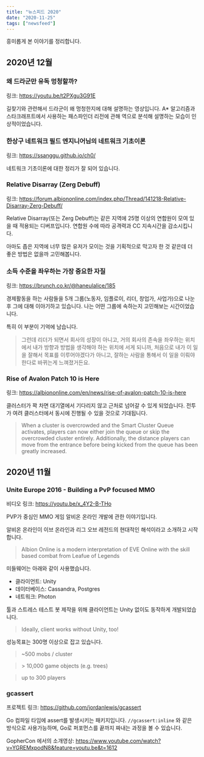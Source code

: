 ```yaml
---
title: "뉴스피드 2020"
date: "2020-11-25"
tags: ["newsfeed"]
---
```


흥미롭게 본 이야기를 정리합니다.

## 2020년 12월

### 왜 드라군만 유독 멍청할까?

링크: https://youtu.be/t2PXgu3G91E

길찾기와 관련해서 드라군이 왜 멍청한지에 대해 설명하는 영상입니다.
A* 알고리즘과 스타크래프트에서 사용하는 패스파인더 리전에 관해 역으로 분석해 설명하는 모습이 인상적이었습니다.

### 한상구 네트워크 필드 엔지니어님의 네트워크 기초이론

링크: https://ssanggu.github.io/ch0/

네트워크 기초이론에 대한 정리가 잘 되어 있습니다.

### Relative Disarray (Zerg Debuff)

링크: https://forum.albiononline.com/index.php/Thread/141218-Relative-Disarray-Zerg-Debuff/

Relative Disarray(또는 Zerg Debuff)는 같은 지역에 25명 이상의 연합원이 모여 있을 때 적용되는 디버프입니다. 연합원 수에 따라 공격력과 CC 지속시간을 감소시킵니다. 

아마도 좁은 지역에 너무 많은 유저가 모이는 것을 기획적으로 막고자 한 것 같은데 더 좋은 방법은 없을까 고민해봅니다.

### 소득 수준을 좌우하는 가장 중요한 자질

링크: https://brunch.co.kr/@haneulalice/185

경제활동을 하는 사람들을 5개 그룹(노동자, 임플로이, 리더, 창업가, 사업가)으로 나눈 후 그에 대해 이야기하고 있습니다. 나는 어떤 그룹에 속하는지 고민해보는 시간이었습니다.

특히 이 부분이 기억에 남습니다.

> 그런데 리더가 되면서 회사의 성장이 아니고, 거의 회사의 존속을 좌우하는 위치에서 내가 방향과 방법을 생각해야 하는 위치에 서게 되니까, 처음으로 내가 이 일을 잘해서 목표를 이루어야겠다가 아니고, 잘하는 사람을 통해서 이 일을 이뤄야한다로 바뀌는게 느껴졌거든요.

### Rise of Avalon Patch 10 is Here

링크: https://albiononline.com/en/news/rise-of-avalon-patch-10-is-here

클러스터가 꽉 차면 대기열에서 기다리지 않고 근처로 넘어갈 수 있게 되었습니다. 전투가 여려 클러스터에서 동시에 진행될 수 있을 것으로 기대됩니다.

> When a cluster is overcrowded and the Smart Cluster Queue activates, players can now either join the queue or skip the overcrowded cluster entirely. Additionally, the distance players can move from the entrance before being kicked from the queue has been greatly increased.


## 2020년 11월

### Unite Europe 2016 - Building a PvP focused MMO

비디오 링크: https://youtu.be/x_4Y2-B-THo

PVP가 중심인 MMO 게임 알비온 온라인 개발에 관한 이야기입니다.

알비온 온라인이 이브 온라인과 리그 오브 레전드의 현대적인 해석이라고 소개하고 시작합니다.

> Albion Online is a modern interpretation of EVE Online with the skill based combat from Leafue of Legends

미들웨어는 아래와 같이 사용했습니다.
- 클라이언트: Unity
- 데이터베이스: Cassandra, Postgres
- 네트워크: Photon

툴과 스트레스 테스트 봇 제작을 위해 클라이언트는 Unity 없이도 동작하게 개발되었습니다.

> Ideally, client works without Unity, too!

성능목표는 300명 이상으로 잡고 있습니다.

> ~500 mobs / cluster

> \> 10,000 game objects (e.g. trees)

> up to 300 players

### gcassert

프로젝트 링크: https://github.com/jordanlewis/gcassert

Go 컴파일 타임에 assert를 발생시키는 패키지입니다. `//gcassert:inline` 와 같은 방식으로 사용가능하며, Go로 퍼포먼스를 끝까지 짜내는 과정을 볼 수 있습니다.

GopherCon 에서의 소개영상: https://www.youtube.com/watch?v=YGREMxpodN8&feature=youtu.be&t=1612
